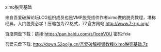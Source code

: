 ximo脱壳基础

来自吾爱破解论坛LCG组织成员也是VMP脱壳插件作者ximo做的脱壳教程，堪称经典，入门脱壳必学！压缩包为7Z格式，7Z官方网站 http://www.7-zip.org/

百度网盘下载：链接:https://pan.baidu.com/s/1cebVOU 密码:fxia

吾爱云盘下载: http://down.52pojie.cn/吾爱破解视频教程/ximo脱壳基础.7z